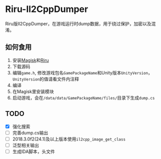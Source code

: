 # Riru-Il2CppDumper
Riru版Il2CppDumper，在游戏运行时dump数据，用于绕过保护，加密以及混淆。

## 如何食用
1. 安装[Magisk](https://github.com/topjohnwu/Magisk)和[Riru](https://github.com/RikkaApps/Riru)
2. 下载源码
3. 编辑`game.h`, 修改游戏包名`GamePackageName`和Unity版本`UnityVersion`，`UnityVersion`的值请看文件内注释
4. 编译
5. 在Magisk里安装模块
6. 启动游戏，会在`/data/data/GamePackageName/files/`目录下生成`dump.cs`

## TODO
- [x] 强化搜索
- [ ] 完善dump.cs输出
- [ ] 2018.3.0f2(24.1)及以上版本使用`il2cpp_image_get_class`
- [ ] 泛型相关输出
- [ ] 生成IDA脚本，头文件
